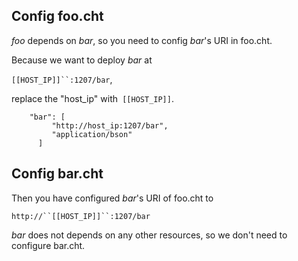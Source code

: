 <!--
 * @Descripttion: 
 * @Author: lzy
 * @Date: 2020-05-21 10:06:27
 * @LastEditors: lzy
 * @LastEditTime: 2020-05-21 11:55:17
--> 
## Config foo.cht

*foo* depends on *bar*, so you need to config *bar*'s URI in foo.cht.

Because we want to deploy *bar* at 

`[[HOST_IP]]``:1207/bar`,

replace the "host_ip" with` [[HOST_IP]]`.

```   
    "bar": [
         "http://host_ip:1207/bar",
         "application/bson"
      ]
```

## Config bar.cht

Then you have configured *bar*'s URI of foo.cht to

`http://``[[HOST_IP]]``:1207/bar`

*bar* does not depends on any other resources, so we don't need to configure bar.cht.